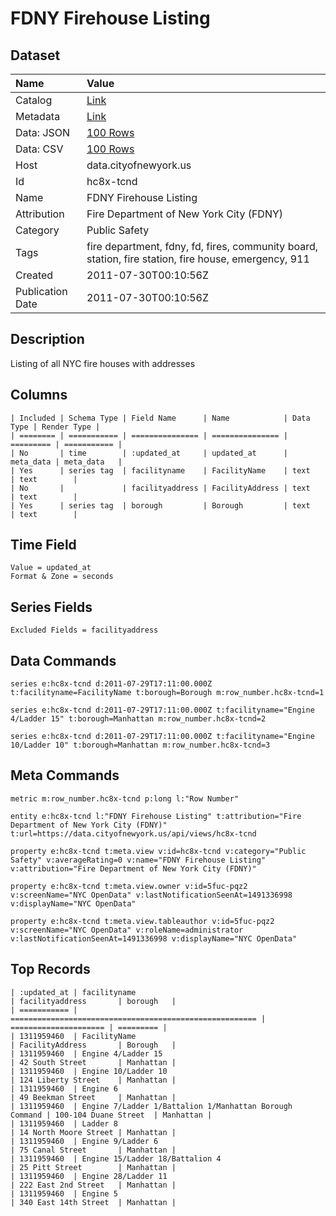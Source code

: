 # FDNY Firehouse Listing

## Dataset

| Name | Value |
| :--- | :---- |
| Catalog | [Link](https://catalog.data.gov/dataset/fdny-firehouse-listing-890bc) |
| Metadata | [Link](https://data.cityofnewyork.us/api/views/hc8x-tcnd) |
| Data: JSON | [100 Rows](https://data.cityofnewyork.us/api/views/hc8x-tcnd/rows.json?max_rows=100) |
| Data: CSV | [100 Rows](https://data.cityofnewyork.us/api/views/hc8x-tcnd/rows.csv?max_rows=100) |
| Host | data.cityofnewyork.us |
| Id | hc8x-tcnd |
| Name | FDNY Firehouse Listing |
| Attribution | Fire Department of New York City (FDNY) |
| Category | Public Safety |
| Tags | fire department, fdny, fd, fires, community board, station, fire station, fire house, emergency, 911 |
| Created | 2011-07-30T00:10:56Z |
| Publication Date | 2011-07-30T00:10:56Z |

## Description

Listing of all NYC fire houses with addresses

## Columns

```ls
| Included | Schema Type | Field Name      | Name            | Data Type | Render Type |
| ======== | =========== | =============== | =============== | ========= | =========== |
| No       | time        | :updated_at     | updated_at      | meta_data | meta_data   |
| Yes      | series tag  | facilityname    | FacilityName    | text      | text        |
| No       |             | facilityaddress | FacilityAddress | text      | text        |
| Yes      | series tag  | borough         | Borough         | text      | text        |
```

## Time Field

```ls
Value = updated_at
Format & Zone = seconds
```

## Series Fields

```ls
Excluded Fields = facilityaddress
```

## Data Commands

```ls
series e:hc8x-tcnd d:2011-07-29T17:11:00.000Z t:facilityname=FacilityName t:borough=Borough m:row_number.hc8x-tcnd=1

series e:hc8x-tcnd d:2011-07-29T17:11:00.000Z t:facilityname="Engine 4/Ladder 15" t:borough=Manhattan m:row_number.hc8x-tcnd=2

series e:hc8x-tcnd d:2011-07-29T17:11:00.000Z t:facilityname="Engine 10/Ladder 10" t:borough=Manhattan m:row_number.hc8x-tcnd=3
```

## Meta Commands

```ls
metric m:row_number.hc8x-tcnd p:long l:"Row Number"

entity e:hc8x-tcnd l:"FDNY Firehouse Listing" t:attribution="Fire Department of New York City (FDNY)" t:url=https://data.cityofnewyork.us/api/views/hc8x-tcnd

property e:hc8x-tcnd t:meta.view v:id=hc8x-tcnd v:category="Public Safety" v:averageRating=0 v:name="FDNY Firehouse Listing" v:attribution="Fire Department of New York City (FDNY)"

property e:hc8x-tcnd t:meta.view.owner v:id=5fuc-pqz2 v:screenName="NYC OpenData" v:lastNotificationSeenAt=1491336998 v:displayName="NYC OpenData"

property e:hc8x-tcnd t:meta.view.tableauthor v:id=5fuc-pqz2 v:screenName="NYC OpenData" v:roleName=administrator v:lastNotificationSeenAt=1491336998 v:displayName="NYC OpenData"
```

## Top Records

```ls
| :updated_at | facilityname                                            | facilityaddress       | borough   | 
| =========== | ======================================================= | ===================== | ========= | 
| 1311959460  | FacilityName                                            | FacilityAddress       | Borough   | 
| 1311959460  | Engine 4/Ladder 15                                      | 42 South Street       | Manhattan | 
| 1311959460  | Engine 10/Ladder 10                                     | 124 Liberty Street    | Manhattan | 
| 1311959460  | Engine 6                                                | 49 Beekman Street     | Manhattan | 
| 1311959460  | Engine 7/Ladder 1/Battalion 1/Manhattan Borough Command | 100-104 Duane Street  | Manhattan | 
| 1311959460  | Ladder 8                                                | 14 North Moore Street | Manhattan | 
| 1311959460  | Engine 9/Ladder 6                                       | 75 Canal Street       | Manhattan | 
| 1311959460  | Engine 15/Ladder 18/Battalion 4                         | 25 Pitt Street        | Manhattan | 
| 1311959460  | Engine 28/Ladder 11                                     | 222 East 2nd Street   | Manhattan | 
| 1311959460  | Engine 5                                                | 340 East 14th Street  | Manhattan | 
```